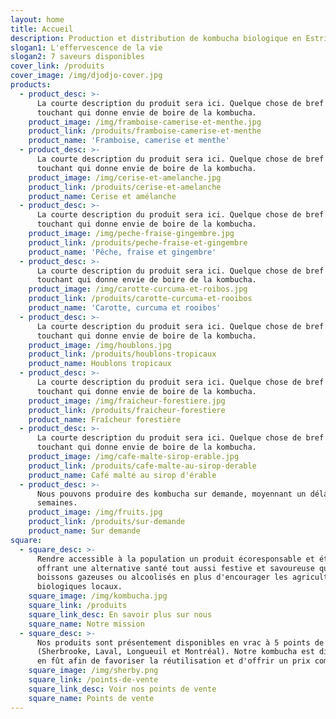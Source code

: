 ```yaml
---
layout: home
title: Accueil
description: Production et distribution de kombucha biologique en Estrie.
slogan1: L'effervescence de la vie
slogan2: 7 saveurs disponibles
cover_link: /produits
cover_image: /img/djodjo-cover.jpg
products:
  - product_desc: >-
      La courte description du produit sera ici. Quelque chose de bref et de
      touchant qui donne envie de boire de la kombucha.
    product_image: /img/framboise-camerise-et-menthe.jpg
    product_link: /produits/framboise-camerise-et-menthe
    product_name: 'Framboise, camerise et menthe'
  - product_desc: >-
      La courte description du produit sera ici. Quelque chose de bref et de
      touchant qui donne envie de boire de la kombucha.
    product_image: /img/cerise-et-amelanche.jpg
    product_link: /produits/cerise-et-amelanche
    product_name: Cerise et amélanche
  - product_desc: >-
      La courte description du produit sera ici. Quelque chose de bref et de
      touchant qui donne envie de boire de la kombucha.
    product_image: /img/peche-fraise-gingembre.jpg
    product_link: /produits/peche-fraise-et-gingembre
    product_name: 'Pêche, fraise et gingembre'
  - product_desc: >-
      La courte description du produit sera ici. Quelque chose de bref et de
      touchant qui donne envie de boire de la kombucha.
    product_image: /img/carotte-curcuma-et-roibos.jpg
    product_link: /produits/carotte-curcuma-et-rooibos
    product_name: 'Carotte, curcuma et rooibos'
  - product_desc: >-
      La courte description du produit sera ici. Quelque chose de bref et de
      touchant qui donne envie de boire de la kombucha.
    product_image: /img/houblons.jpg
    product_link: /produits/houblons-tropicaux
    product_name: Houblons tropicaux
  - product_desc: >-
      La courte description du produit sera ici. Quelque chose de bref et de
      touchant qui donne envie de boire de la kombucha.
    product_image: /img/fraicheur-forestiere.jpg
    product_link: /produits/fraicheur-forestiere
    product_name: Fraîcheur forestière
  - product_desc: >-
      La courte description du produit sera ici. Quelque chose de bref et de
      touchant qui donne envie de boire de la kombucha.
    product_image: /img/cafe-malte-sirop-erable.jpg
    product_link: /produits/cafe-malte-au-sirop-derable
    product_name: Café malté au sirop d'érable
  - product_desc: >-
      Nous pouvons produire des kombucha sur demande, moyennant un délai de 6
      semaines.
    product_image: /img/fruits.jpg
    product_link: /produits/sur-demande
    product_name: Sur demande
square:
  - square_desc: >-
      Rendre accessible à la population un produit écoresponsable et éthique en
      offrant une alternative santé tout aussi festive et savoureuse que les
      boissons gazeuses ou alcoolisés en plus d'encourager les agriculteurs
      biologiques locaux.
    square_image: /img/kombucha.jpg
    square_link: /produits
    square_link_desc: En savoir plus sur nous
    square_name: Notre mission
  - square_desc: >-
      Nos produits sont présentement disponibles en vrac à 5 points de ventes
      (Sherbrooke, Laval, Longueuil et Montréal). Notre kombucha est distributée
      en fût afin de favoriser la réutilisation et d'offrir un prix compétitif.
    square_image: /img/sherby.png
    square_link: /points-de-vente
    square_link_desc: Voir nos points de vente
    square_name: Points de vente
---
```


